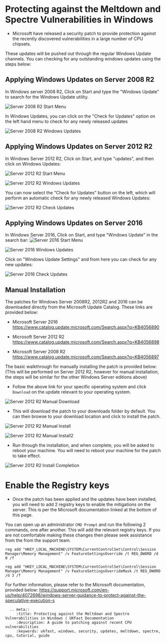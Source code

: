 # Protecting against the Meltdown and Spectre Vulnerabilities in Windows

* Microsoft have released a security patch to provide protection against the recently discovered vulnerabilities in a large number of CPU chipsets.

These updates will be pushed out through the regular Windows Update channels. You can checking for any outstanding windows updates using the steps below:

## Applying Windows Updates on Server 2008 R2

In Windows server 2008 R2, Click on Start and type the "Windows Update" to search for the Windows Update utility.

![Server 2008 R2 Start Menu](Images/meltdownpatch/2008-WindowsUpdates2.png)

In Windows Updates, you can click on the "Check for Updates" option on the left hand menu to check for any newly released updates

![Server 2008 R2 Windows Updates](Images/meltdownpatch/2008-WindowsUpdates3.png)

## Applying Windows Updates on Server 2012 R2

In Windows Server 2012 R2, Click on Start, and type "updates", and then click on Windows Updates:

![Server 2012 R2 Start Menu](Images/meltdownpatch/2012r2-start.png)

![Server 2012 R2 Windows Updates](Images/meltdownpatch/2012r2-controlAlt.png)

You can now select the "Check for Updates" button on the left, which will perform an automatic check for any newly released Windows Updates:

![Server 2012 R2 Check Updates](Images/meltdownpatch/2012r2-control4.png)

## Applying Windows Updates on Server 2016

In Windows Server 2016, Click on Start, and type "Windows Update" in the search bar:
![Server 2016 Start Menu](Images/meltdownpatch/2016-WindowsUpdate1.png)

![Server 2016 Windows Updates](Images/meltdownpatch/2016-WindowsUpdate2.png)

Click on "Windows Update Settings" and from here you can check for any new updates:

![Server 2016 Check Updates](Images/meltdownpatch/2016-WindowsUpdate3.png)

## Manual Installation

The patches for Windows Server 2008R2, 2012R2 and 2016 can be downloaded directly from the Microsoft Update Catalog. These links are provided below:

* Microsoft Server 2016
https://www.catalog.update.microsoft.com/Search.aspx?q=KB4056890

* Microsoft Server 2012 R2
https://www.catalog.update.microsoft.com/Search.aspx?q=KB4056898

* Microsoft Server 2008 R2
https://www.catalog.update.microsoft.com/Search.aspx?q=KB4056897


The basic walkthrough for manually installing the patch is provided below:
(This will be performed on Server 2012 R2, however for manual installation, the steps will be similar for the other Windows Server editions above)

* Follow the above link for your specific operating system and click `Download` on the update relevant to your operating system.

![Server 2012 R2 Manual Download](Images/meltdownpatch/2012r2-UpdateCatalog1.png)

* This will download the patch to your downloads folder by default. You can then browse to your download location and click to install the patch.

![Server 2012 R2 Manual Install](Images/meltdownpatch/2012r2-UpdateCatalog2.png)

![Server 2012 R2 Manual Install2](Images/meltdownpatch/2012r2-UpdateCatalog3.png)

* Run through the installation, and when complete, you will be asked to reboot your machine. You will need to reboot your machine for the patch to take effect.

![Server 2012 R2 Install Completion](Images/meltdownpatch/2012r2-installcomplete.png)

# Enable the Registry keys
* Once the patch has been applied and the updates have been installed, you will need to add 2 registry keys to enable the mitigations on the server. This is per the Microsoft documentation linked at the bottom of this page.

You can open up an administrator `CMD Prompt` and run the following 2 commands, one after another. This will add the relevant registry keys. If you are not comfortable making these changes then please seek assistance from the from the support team.
```
reg add "HKEY_LOCAL_MACHINE\SYSTEM\CurrentControlSet\Control\Session Manager\Memory Management" /v FeatureSettingsOverride /t REG_DWORD /d 0 /f

reg add "HKEY_LOCAL_MACHINE\SYSTEM\CurrentControlSet\Control\Session Manager\Memory Management" /v FeatureSettingsOverrideMask /t REG_DWORD /d 3 /f
```

For further information, please refer to the Microsoft documentation, provided below:
https://support.microsoft.com/en-us/help/4072698/windows-server-guidance-to-protect-against-the-speculative-execution-s

```eval_rst
  .. meta::
     :title: Protecting against the Meltdown and Spectre Vulnerabilities in Windows | UKFast Documentation
     :description: A guide to patching against recent CPU vulnerabilities
     :keywords: ukfast, windows, security, updates, meltdown, spectre, cpu, tutorial, guide
